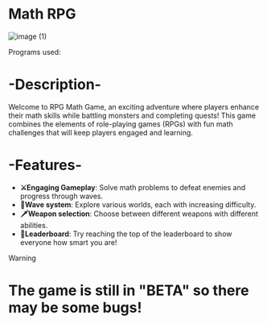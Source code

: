 # Math RPG
![image (1)](https://github.com/user-attachments/assets/84255752-007a-4335-a650-64601b110fe1)

Programs used:

<h1>-Description-</h1>

Welcome to RPG Math Game, an exciting adventure where players enhance their math skills while battling monsters and completing quests! This game combines the elements of role-playing games (RPGs) with fun math challenges that will keep players engaged and learning. </h3>



<h1>-Features-</h1>

- **⚔Engaging Gameplay**: Solve math problems to defeat enemies and progress through waves. 
- **🌊Wave system**: Explore various worlds, each with increasing difficulty.
- **🗡Weapon selection**: Choose between different weapons with different abilities.
- **👑Leaderboard**: Try reaching the top of the leaderboard to show everyone how smart you are!


> [!WARNING]
> # The game is still in "BETA" so there may be some bugs!
